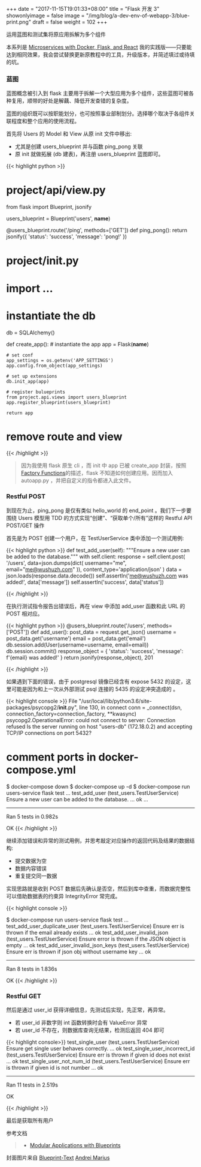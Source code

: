 +++
date = "2017-11-15T19:01:33+08:00"
title = "Flask 开发 3"
showonlyimage = false
image = "/img/blog/a-dev-env-of-webapp-3/blue-print.png"
draft = false
weight = 102
+++

运用蓝图和测试集将原应用拆解为多个组件
<!--more-->

本系列是 [Microservices with Docker, Flask, and React](https://testdriven.io/) 我的实践版——只要能达到相同效果，我会尝试替换更新原教程中的工具，升级版本，并简述填过或待填的坑。

### 蓝图

蓝图概念被引入到 flask 主要用于拆解一个大型应用为多个组件，这些蓝图可被各种复用，顺带的好处是解藕、降低开发查错的复杂度。

蓝图的组织既可以按职能划分，也可按照事业部制划分。选择哪个取决于各组件关联程度和整个应用的使用流程。

首先将 Users 的 Model 和 View 从原 init 文件中移出:

- 尤其是创建 users_blueprint 并与函数 ping_pong 关联
- 原 init 就做拓展 (db 建表)，再注册 users_blueprint 蓝图即可。

{{< highlight python >}}
# project/api/view.py
from flask import Blueprint, jsonify


users_blueprint = Blueprint('users', __name__)


@users_blueprint.route('/ping', methods=['GET'])
def ping_pong():
    return jsonify({
        'status': 'success',
        'message': 'pong!'
    })

# project/__init__.py
# import ...

# instantiate the db
db = SQLAlchemy()


def create_app():
    # instantiate the app
    app = Flask(__name__)

    # set conf
    app_settings = os.getenv('APP_SETTINGS')
    app.config.from_object(app_settings)

    # set up extensions
    db.init_app(app)

    # register bulueprints
    from project.api.views import users_blueprint
    app.register_blueprint(users_blueprint)

    return app

# remove route and view
{{< /highlight >}}

> 因为我使用 flask 原生 cli ，而 init 中 app 已被 create_app 封装，按照[Factory Functions](http://flask.pocoo.org/docs/0.12/cli/#factory-functions)的描述，flask 不知道如何创建应用。因而加入 autoapp.py ，并把自定义的指令都进入此文件。

### Restful POST

到现在为止，ping_pong 是仅有类似 hello_world 的 end_point 。我们下一步要围绕 Users 模型用 TDD 的方式实现“创建”、“获取单个/所有”这样的 Restful API POST/GET 操作

首先是为 POST 创建一个用户，在 TestUserService 类中添加一个测试用例:

{{< highlight python >}}
def test_add_user(self):
    """Ensure a new user can be added to the database."""
    with self.client:
        response = self.client.post(
            '/users',
            data=json.dumps(dict(
                username="me",
                email="me@wushuzh.com"
            )),
            content_type='application/json'
        )
        data = json.loads(response.data.decode())
        self.assertIn('me@wushuzh.com was added!', data['message'])
        self.assertIn('success', data['status'])

{{< /highlight >}}

在执行测试指令报告出错误后，再在 view 中添加 add_user 函数和此 URL 的 POST 相对应。

{{< highlight python >}}
@users_blueprint.route('/users', methods=['POST'])
def add_user():
    post_data = request.get_json()
    username = post_data.get('username')
    email = post_data.get('email')
    db.session.add(User(username=username, email=email))
    db.session.commit()
    response_object = {
        'status': 'success',
        'message': f'{email} was added!'
    }
    return jsonify(response_object), 201

{{< /highlight >}}

如果遇到下面的错误，由于 postgresql 镜像已经含有 expose 5432 的设定，这里可能是因为和上一次从外部测试 psql 连接的 5435 的设定冲突造成的 。

{{< highlight console >}}
File
  "/usr/local/lib/python3.6/site-packages/psycopg2/__init__.py",
  line 130, in connect
  conn = _connect(dsn, connection_factory=connection_factory, **kwasync)
psycopg2.OperationalError:
  could not connect to server: Connection refused
  Is the server running on host "users-db" (172.18.0.2)
  and accepting TCP/IP connections on port 5432?

# comment ports in docker-compose.yml 

$ docker-compose down
$ docker-compose up -d
$ docker-compose run users-service flask test
...
test_add_user (test_users.TestUserService)
Ensure a new user can be added to the database. ... ok
...

-------------------------------------------------------
Ran 5 tests in 0.982s

OK
{{< /highlight >}}

继续添加错误和异常的测试用例，并思考敲定对应操作的返回代码及结果的数据结构:

- 提交数据为空
- 数据内容错误
- 重复提交同一数据

实现思路就是收到 POST 数据后先确认是否空，然后到库中查重，而数据完整性可以借助数据表的约束异 IntegrityError 常完成。

{{< highlight console >}}

$ docker-compose run users-service flask test
...
test_add_user_duplicate_user (test_users.TestUserService)
Ensure err is thrown if the email already exists ... ok
test_add_user_invalid_json (test_users.TestUserService)
Ensure error is thrown if the JSON object is empty ... ok
test_add_user_invalid_json_keys (test_users.TestUserService)
Ensure err is thrown if json obj without username key ... ok

-----------------------------------------------------
Ran 8 tests in 1.836s

OK
{{< /highlight >}}

### Restful GET

然后是通过 user_id 获得详细信息，先测试后实现，先正常，再异常。

- 若 user_id 非数字则 int 函数转换时会有 ValueError 异常
- 若 user_id 不存在，则数据库查询无结果，检测后返回 404 即可

{{< highlight console>}}
test_single_user (test_users.TestUserService)
Ensure get single user behaves correctly. ... ok
test_single_user_incorrect_id (test_users.TestUserService)
Ensure err is thrown if given id does not exist ... ok
test_single_user_not_num_id (test_users.TestUserService)
Ensure err is thrown if given id is not number ... ok

----------------------------------------------------------
Ran 11 tests in 2.519s

OK

{{< /highlight >}}

最后是获取所有用户


参考文档

> - [Modular Applications with Blueprints](http://flask.pocoo.org/docs/0.12/blueprints/)

封面图片来自 [Blueprint-Text](https://dribbble.com/shots/2783995-Blueprint-Text) <a href="https://dribbble.com/andreimarius"><i class="fa fa-dribbble" aria-hidden="true"></i> Andrei Marius</a>  
